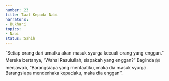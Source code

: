 ```yaml
---
number: 23
title: Taat Kepada Nabi
narrators:
- Bukhari
topics:
- Nabi
status: Sahih
---
```


“Setiap orang dari umatku akan masuk syurga kecuali orang yang enggan.” Mereka bertanya, “Wahai Rasulullah, siapakah yang enggan?” Baginda ﷺ menjawab, “Barangsiapa yang mentaatiku, maka dia masuk syurga. Barangsiapa menderhaka kepadaku, maka dia enggan”.

